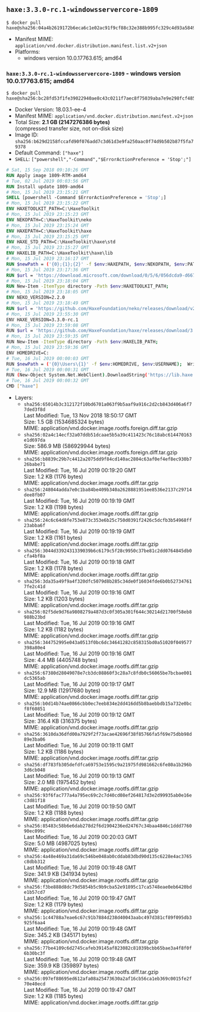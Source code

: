 ## `haxe:3.3.0-rc.1-windowsservercore-1809`

```console
$ docker pull haxe@sha256:04a4b2619172b6eca6c1e02ac91f9cf88c32e388b995fc329c4d93a584948fb3
```

-	Manifest MIME: `application/vnd.docker.distribution.manifest.list.v2+json`
-	Platforms:
	-	windows version 10.0.17763.615; amd64

### `haxe:3.3.0-rc.1-windowsservercore-1809` - windows version 10.0.17763.615; amd64

```console
$ docker pull haxe@sha256:bc28fd53f1fe39022940ae8c43c0211f7aec8f75039aba7e9e298fcf48505250
```

-	Docker Version: 18.03.1-ee-4
-	Manifest MIME: `application/vnd.docker.distribution.manifest.v2+json`
-	Total Size: **2.1 GB (2147276386 bytes)**  
	(compressed transfer size, not on-disk size)
-	Image ID: `sha256:b629d2158fccafd90f076add7c3d61d3e9fa250aac0f74d9b502b87f5fa79378`
-	Default Command: `["haxe"]`
-	`SHELL`: `["powershell","-Command","$ErrorActionPreference = 'Stop';"]`

```dockerfile
# Sat, 15 Sep 2018 09:10:26 GMT
RUN Apply image 1809-RTM-amd64
# Tue, 02 Jul 2019 00:03:56 GMT
RUN Install update 1809-amd64
# Mon, 15 Jul 2019 23:15:21 GMT
SHELL [powershell -Command $ErrorActionPreference = 'Stop';]
# Mon, 15 Jul 2019 23:15:22 GMT
ENV HAXETOOLKIT_PATH=C:\HaxeToolkit
# Mon, 15 Jul 2019 23:15:23 GMT
ENV NEKOPATH=C:\HaxeToolkit\neko
# Mon, 15 Jul 2019 23:15:24 GMT
ENV HAXEPATH=C:\HaxeToolkit\haxe
# Mon, 15 Jul 2019 23:15:25 GMT
ENV HAXE_STD_PATH=C:\HaxeToolkit\haxe\std
# Mon, 15 Jul 2019 23:15:27 GMT
ENV HAXELIB_PATH=C:\HaxeToolkit\haxe\lib
# Mon, 15 Jul 2019 23:16:17 GMT
RUN $newPath = ('{0};{1};{2}' -f $env:HAXEPATH, $env:NEKOPATH, $env:PATH); 	Write-Host ('Updating PATH: {0}' -f $newPath); 	[Environment]::SetEnvironmentVariable('PATH', $newPath, [EnvironmentVariableTarget]::Machine);
# Mon, 15 Jul 2019 23:17:36 GMT
RUN $url = 'https://download.microsoft.com/download/0/5/6/056dcda9-d667-4e27-8001-8a0c6971d6b1/vcredist_x86.exe'; 	Write-Host ('Downloading {0} ...' -f $url); 	[Net.ServicePointManager]::SecurityProtocol = [Net.SecurityProtocolType]::Tls12; 	Invoke-WebRequest -Uri $url -OutFile 'vcredist_x86.exe'; 		Write-Host 'Verifying sha256 (89f4e593ea5541d1c53f983923124f9fd061a1c0c967339109e375c661573c17) ...'; 	if ((Get-FileHash vcredist_x86.exe -Algorithm sha256).Hash -ne '89f4e593ea5541d1c53f983923124f9fd061a1c0c967339109e375c661573c17') { 		Write-Host 'FAILED!'; 		exit 1; 	}; 		Write-Host 'Installing ...'; 	Start-Process -FilePath "vcredist_x86.exe" -ArgumentList "/Q" -Wait; 		Write-Host 'Removing installer...'; 	Remove-Item .\vcredist_x86.exe; 		Write-Host 'Complete.';
# Mon, 15 Jul 2019 23:18:04 GMT
RUN New-Item -ItemType directory -Path $env:HAXETOOLKIT_PATH;
# Mon, 15 Jul 2019 23:18:05 GMT
ENV NEKO_VERSION=2.2.0
# Mon, 15 Jul 2019 23:18:49 GMT
RUN $url = 'https://github.com/HaxeFoundation/neko/releases/download/v2-2-0/neko-2.2.0-win.zip'; 	Write-Host ('Downloading {0} ...' -f $url); 	[Net.ServicePointManager]::SecurityProtocol = [Net.SecurityProtocolType]::Tls12; 	Invoke-WebRequest -Uri $url -OutFile 'neko.zip'; 		Write-Host 'Verifying sha256 (93d7ca96698a6825f38ca8eea49e2e6b691c0849270174f6c1bd531290db8d69) ...'; 	if ((Get-FileHash neko.zip -Algorithm sha256).Hash -ne '93d7ca96698a6825f38ca8eea49e2e6b691c0849270174f6c1bd531290db8d69') { 		Write-Host 'FAILED!'; 		exit 1; 	}; 		Write-Host 'Expanding ...'; 	New-Item -ItemType directory -Path tmp; 	Expand-Archive -Path neko.zip -DestinationPath tmp; 	if (Test-Path tmp\neko.exe) { Move-Item tmp $env:NEKOPATH } 	else { Move-Item (Resolve-Path tmp\neko* | Select -ExpandProperty Path) $env:NEKOPATH }; 		Write-Host 'Removing ...'; 	Remove-Item -Path neko.zip, tmp -Force -Recurse -ErrorAction Ignore; 		Write-Host 'Verifying install ...'; 	Write-Host '  neko -version'; neko -version; 		Write-Host 'Complete.';
# Mon, 15 Jul 2019 23:55:30 GMT
ENV HAXE_VERSION=3.3.0-rc.1
# Mon, 15 Jul 2019 23:59:08 GMT
RUN $url = 'https://github.com/HaxeFoundation/haxe/releases/download/3.3.0-rc1/haxe-3.3.0-rc.1-win.zip'; 	Write-Host ('Downloading {0} ...' -f $url); 	[Net.ServicePointManager]::SecurityProtocol = [Net.SecurityProtocolType]::Tls12; 	Invoke-WebRequest -Uri $url -OutFile haxe.zip; 		Write-Host 'Verifying sha256 (fa51621132432328a47e5e0416ab3b9f2f734b217a2bc9b650826aae2f12c6f4) ...'; 	if ((Get-FileHash haxe.zip -Algorithm sha256).Hash -ne 'fa51621132432328a47e5e0416ab3b9f2f734b217a2bc9b650826aae2f12c6f4') { 		Write-Host 'FAILED!'; 		exit 1; 	}; 		Write-Host 'Expanding ...'; 	New-Item -ItemType directory -Path tmp; 	Expand-Archive -Path haxe.zip -DestinationPath tmp; 	if (Test-Path tmp\haxe.exe) { Move-Item tmp $env:HAXEPATH } 	else { Move-Item (Resolve-Path tmp\haxe* | Select -ExpandProperty Path) $env:HAXEPATH }; 		Write-Host 'Removing ...'; 	Remove-Item -Path haxe.zip, tmp -Force -Recurse -ErrorAction Ignore; 		Write-Host 'Verifying install ...'; 	Write-Host '  haxe -version'; haxe -version; 	Write-Host '  haxelib version'; haxelib version; 		Write-Host 'Complete.';
# Mon, 15 Jul 2019 23:59:35 GMT
RUN New-Item -ItemType directory -Path $env:HAXELIB_PATH;
# Mon, 15 Jul 2019 23:59:36 GMT
ENV HOMEDRIVE=C:
# Tue, 16 Jul 2019 00:00:03 GMT
RUN $newPath = ('{0}\Users\{1}' -f $env:HOMEDRIVE, $env:USERNAME); 	Write-Host ('Updating HOMEPATH: {0}' -f $newPath); 	[Environment]::SetEnvironmentVariable('HOMEPATH', $newPath, [EnvironmentVariableTarget]::Machine);
# Tue, 16 Jul 2019 00:00:31 GMT
RUN (New-Object System.Net.WebClient).DownloadString('https://lib.haxe.org') >$null
# Tue, 16 Jul 2019 00:00:32 GMT
CMD ["haxe"]
```

-	Layers:
	-	`sha256:65014b3c312172f10bd6701a063f9b5aaf9a916c2d2cb843d406a6f77ded3f8d`  
		Last Modified: Tue, 13 Nov 2018 18:50:17 GMT  
		Size: 1.5 GB (1534685324 bytes)  
		MIME: application/vnd.docker.image.rootfs.foreign.diff.tar.gzip
	-	`sha256:02a4c14ecf32a07ddb51dcaae5b5a39c411423c76c18abc614470163e1d697da`  
		Size: 586.9 MB (586929944 bytes)  
		MIME: application/vnd.docker.image.rootfs.foreign.diff.tar.gzip
	-	`sha256:b8839c29b7c4412a2075dd9f84cd140ac2804c63af0ef4ef8ec930b726babe71`  
		Last Modified: Tue, 16 Jul 2019 00:19:20 GMT  
		Size: 1.2 KB (1176 bytes)  
		MIME: application/vnd.docker.image.rootfs.diff.tar.gzip
	-	`sha256:248044adda7e0c1ba84be409b340a2628881951ee8536e2137c29714dee8fb07`  
		Last Modified: Tue, 16 Jul 2019 00:19:19 GMT  
		Size: 1.2 KB (1198 bytes)  
		MIME: application/vnd.docker.image.rootfs.diff.tar.gzip
	-	`sha256:24c6c64d8fe753e873c353e6b25c750d0391f2426c5dcfb3b54968ff23abba6f`  
		Last Modified: Tue, 16 Jul 2019 00:19:19 GMT  
		Size: 1.2 KB (1161 bytes)  
		MIME: application/vnd.docker.image.rootfs.diff.tar.gzip
	-	`sha256:3044d3392431339039b6c6179c5f28c9950c37be81c2dd0764845db0cfa4bf8a`  
		Last Modified: Tue, 16 Jul 2019 00:19:18 GMT  
		Size: 1.2 KB (1178 bytes)  
		MIME: application/vnd.docker.image.rootfs.diff.tar.gzip
	-	`sha256:3da35a49f9a4f320dfc5079d8b285c34de0f16034fde6b0b527347617fe2c41d`  
		Last Modified: Tue, 16 Jul 2019 00:19:16 GMT  
		Size: 1.2 KB (1203 bytes)  
		MIME: application/vnd.docker.image.rootfs.diff.tar.gzip
	-	`sha256:02f5de9d76a9808279a487d3c0f305a301f644c30214d21700f58eb8988b23bd`  
		Last Modified: Tue, 16 Jul 2019 00:19:16 GMT  
		Size: 1.2 KB (1182 bytes)  
		MIME: application/vnd.docker.image.rootfs.diff.tar.gzip
	-	`sha256:344752995e043a0513f0bc6dc34641282c858315bd0a51020f049577398a80e4`  
		Last Modified: Tue, 16 Jul 2019 00:19:16 GMT  
		Size: 4.4 MB (4405748 bytes)  
		MIME: application/vnd.docker.image.rootfs.diff.tar.gzip
	-	`sha256:67380d28049078e7cb3dc08860f3c28a7c8fdb0c56065be7bcbae001dc5365ab`  
		Last Modified: Tue, 16 Jul 2019 00:19:17 GMT  
		Size: 12.9 MB (12917680 bytes)  
		MIME: application/vnd.docker.image.rootfs.diff.tar.gzip
	-	`sha256:b0d14b74ae0866cbb0ec7eeb834e2dd416dd5b8baebbdb15a732e0bcf8f60851`  
		Last Modified: Tue, 16 Jul 2019 00:19:12 GMT  
		Size: 316.4 KB (316375 bytes)  
		MIME: application/vnd.docker.image.rootfs.diff.tar.gzip
	-	`sha256:3610da36dfd00a7929f2f73acae42696f38f85766fa5f69e75dbb98d89e3ba06`  
		Last Modified: Tue, 16 Jul 2019 00:19:11 GMT  
		Size: 1.2 KB (1186 bytes)  
		MIME: application/vnd.docker.image.rootfs.diff.tar.gzip
	-	`sha256:df783fb305defdfca69753e1595c9a21975fd981662c6fe80a1b296b3d6cb048`  
		Last Modified: Tue, 16 Jul 2019 00:19:13 GMT  
		Size: 2.0 MB (1975452 bytes)  
		MIME: application/vnd.docker.image.rootfs.diff.tar.gzip
	-	`sha256:93f6fac777a4a795ec69c2c7d40cd08ef264817d3e2d99935ab0e16ec3d81f18`  
		Last Modified: Tue, 16 Jul 2019 00:19:50 GMT  
		Size: 1.2 KB (1188 bytes)  
		MIME: application/vnd.docker.image.rootfs.diff.tar.gzip
	-	`sha256:85483c58b6e6dab278d2f6d1904236ed24767c34baa4846c1ddd776090ec099c`  
		Last Modified: Tue, 16 Jul 2019 00:20:03 GMT  
		Size: 5.0 MB (4987025 bytes)  
		MIME: application/vnd.docker.image.rootfs.diff.tar.gzip
	-	`sha256:4a48e469a31da69c546be048ab0cddab83dbd90d135c6228e4ac3765c8dbb312`  
		Last Modified: Tue, 16 Jul 2019 00:19:48 GMT  
		Size: 341.9 KB (341934 bytes)  
		MIME: application/vnd.docker.image.rootfs.diff.tar.gzip
	-	`sha256:f3be888d8dc79d5854b5c9b9cba52e91895c17ca5748eae0eb6420bde1b57cd7`  
		Last Modified: Tue, 16 Jul 2019 00:19:47 GMT  
		Size: 1.2 KB (1179 bytes)  
		MIME: application/vnd.docker.image.rootfs.diff.tar.gzip
	-	`sha256:1c44788a7eae6c67c91b7884d238d40043aabc497d381cf89f095db3925f6aa4`  
		Last Modified: Tue, 16 Jul 2019 00:19:48 GMT  
		Size: 345.2 KB (345171 bytes)  
		MIME: application/vnd.docker.image.rootfs.diff.tar.gzip
	-	`sha256:77be4109c6d2745cafeb39145af823082c81039bcbb65bae3a4f8f0f6b30bc3f`  
		Last Modified: Tue, 16 Jul 2019 00:19:48 GMT  
		Size: 359.9 KB (359897 bytes)  
		MIME: application/vnd.docker.image.rootfs.diff.tar.gzip
	-	`sha256:097ef88695ed612afa08a25473630a2af16cb56ca1eb369c0015fe2f70e40ecd`  
		Last Modified: Tue, 16 Jul 2019 00:19:47 GMT  
		Size: 1.2 KB (1185 bytes)  
		MIME: application/vnd.docker.image.rootfs.diff.tar.gzip
